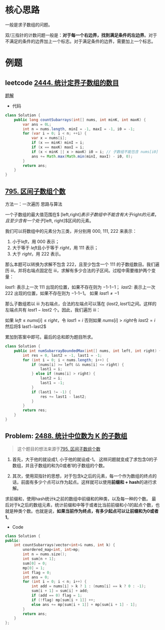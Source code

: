 # 核心思路

一般是求子数组的问题。

双/三指针的计数问题一般是：**对于每一个右边界，找到满足条件的左边界**。对于不满足的条件的边界加上一个标志。对于满足条件的边界，需要加上一个标志。



# 例题



## leetcode [2444. 统计定界子数组的数目](https://leetcode.cn/problems/count-subarrays-with-fixed-bounds/description/)

[题解](https://leetcode.cn/problems/count-subarrays-with-fixed-bounds/solutions/1895713/jian-ji-xie-fa-pythonjavacgo-by-endlessc-gag2/)

- 代码

```java
class Solution {
    public long countSubarrays(int[] nums, int minK, int maxK) {
        var ans = 0L;
        int n = nums.length, minI = -1, maxI = -1, i0 = -1;
        for (var i = 0; i < n; ++i) {
            var x = nums[i];
            if (x == minK) minI = i;
            if (x == maxK) maxI = i;
            if (x < minK || x > maxK) i0 = i; // 子数组不能包含 nums[i0]
            ans += Math.max(Math.min(minI, maxI) - i0, 0);
        }
        return ans;
    }
}
```





## [795. 区间子数组个数](https://leetcode.cn/problems/number-of-subarrays-with-bounded-maximum/)

方法一：一次遍历
思路与算法

一个子数组的最大值范围在$ [left,right]$表示子数组中不能含有大于$right$的元素，且至少含有一个处于$[left, right]$区间的元素。

我们可以将数组中的元素分为三类，并分别用 000, 111, 222 来表示：

1. 小于$left$，用 000 表示；
2. 大于等于 $left$且小于等于 $right$，用 111 表示；
3. 大于 $right$，用 222 表示。



那么本题可以转换为求解不包含 222，且至少包含一个 111 的子数组数目。我们遍历 iii，并将右端点固定在 iii，求解有多少合法的子区间。过程中需要维护两个变量：

$last1$: 表示上一次 111 出现的位置，如果不存在则为 −1-1−1；
$last2$: 表示上一次 222 出现的位置，如果不存在则为 −1-1−1。
如果 $last1≠−1$

那么子数组若以 iii 为右端点，合法的左端点可以落在 $(last2,last1]$之间。这样的左端点共有 $last1−last2$ 个。因此，我们遍历 iii：

如果 $left≤ nums[i]≤right$，令 $last1 = i$
否则如果 $nums[i]>right$令 $last2=i$
然后将$ last1−last2$

  累加到答案中即可。最后的总和即为题目所求。



```java
class Solution {
    public int numSubarrayBoundedMax(int[] nums, int left, int right) {
        int res = 0, last2 = -1, last1 = -1;
        for (int i = 0; i < nums.length; i++) {
            if (nums[i] >= left && nums[i] <= right) {
                last1 = i;
            } else if (nums[i] > right) {
                last2 = i;
                last1 = -1;
            }
            if (last1 != -1) {
                res += last1 - last2;
            }
        }
        return res;
    }
}
```





## Problem: [2488. 统计中位数为 K 的子数组](https://leetcode.cn/problems/count-subarrays-with-median-k/description/)

> 这个题目的想法来源于[795. 区间子数组个数](https://leetcode.cn/problems/number-of-subarrays-with-bounded-maximum/)

1. 首先，大于他的就设成1, 小于他的就设成-1。
这样问题就变成了求包含0的子数组，并且子数组的和为0或者1的子数组的个数。

2. 其次，使用双指针的思想，对于包含k之后的元素，每一个作为数组的终点的话，前面有多少个点可以作为起点。这样就可以使用**前缀和 + hash**的进行求解。

求前缀和，使用hash统计k之前的数组中前缀和的种类，以及每一种的个数。
最后对于k之后的数组元素，统计前缀和中等于或者比当前前缀和小1的起点个数，也就是种类个数。也就是说，**如果当前作为终点，有多少起点可以让前缀和为0或者1**。



- Code

```C++
class Solution {
public:
    int countSubarrays(vector<int>& nums, int k) {
        unordered_map<int, int>mp;
        int n = nums.size();
        int sum[n + 1];
        sum[0] = 0;
        mp[0] = 1;
        int flag = 0;
        int ans = 0;
        for (int i = 0; i < n; i++) {
            int add = nums[i] > k ? 1 : (nums[i] == k ? 0 : -1);
            sum[i + 1] = sum[i] + add;   
            if (add == 0) flag = 1;
            if (!flag) mp[sum[i + 1]] ++;
            else ans += mp[sum[i + 1]] + mp[sum[i + 1] - 1];
        }
        return ans;
    }
};
```